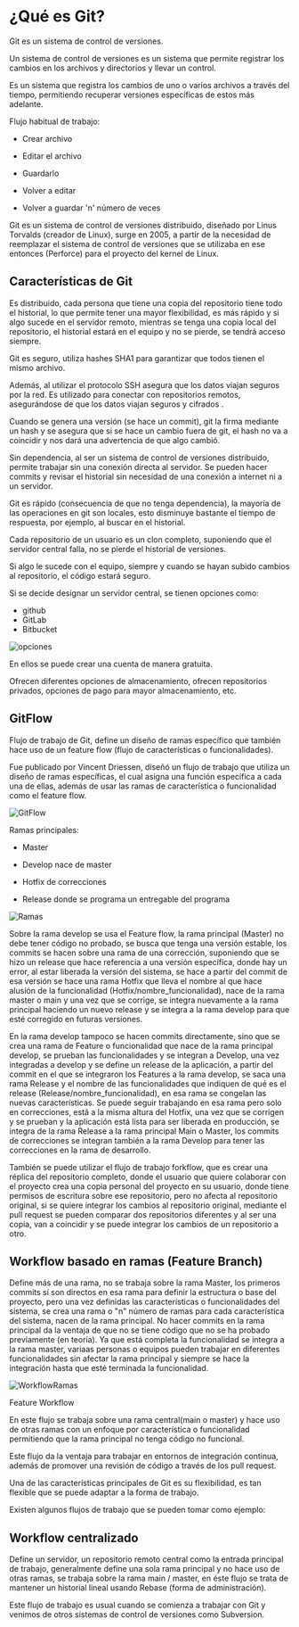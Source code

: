 # ¿Qué es Git?

Git es un sistema de control de versiones.

Un sistema de control de versiones es un sistema que permite registrar los cambios en los archivos y directorios y llevar un control.

Es un sistema que registra los cambios de uno o varios archivos a través del tiempo, permitiendo recuperar versiones específicas de estos más adelante.

Flujo habitual de trabajo:

   * Crear archivo

   * Editar el archivo

   * Guardarlo

   * Volver a editar

   * Volver a guardar 'n' número de veces 

Git es un sistema de control de versiones distribuido, diseñado por Linus Torvalds (creador de Linux), surge en 2005, a partir de la necesidad de reemplazar el sistema de control de versiones que se utilizaba en ese entonces (Perforce) para el proyecto del kernel de Linux.

## Características de Git

Es distribuido, cada persona que tiene una copia del repositorio tiene todo el historial, lo que permite tener una mayor flexibilidad, es más rápido y si algo sucede en el servidor remoto, mientras se tenga una copia local del repositorio, el historial estará en el equipo y no se pierde, se tendrá acceso siempre.

Git es seguro, utiliza hashes SHA1 para garantizar que todos tienen el mismo archivo.

Además, al utilizar el protocolo SSH asegura que los datos viajan seguros por la red. Es utilizado para conectar con repositorios remotos, asegurándose de que los datos viajan seguros y cifrados .

Cuando se genera una versión (se hace un commit), git la firma mediante un hash y se asegura que si se hace un cambio fuera de git, el hash no va a coincidir y nos dará una advertencia de que algo cambió.

Sin dependencia, al ser un sistema de control de versiones distribuido, permite trabajar sin una conexión directa al servidor. Se pueden hacer commits y revisar el historial sin necesidad de una conexión a internet ni a un servidor.

Git es rápido (consecuencia de que no tenga dependencia), la mayoría de las operaciones en git son locales, esto disminuye bastante el tiempo de respuesta, por ejemplo, al buscar en el historial.

Cada repositorio de un usuario es un clon completo, suponiendo que el servidor central falla, no se pierde el historial de versiones.

Si algo le sucede con el equipo, siempre y cuando se hayan subido cambios al repositorio, el código estará seguro.

Si se decide designar un servidor central, se tienen opciones como:

* github
* GitLab
* Bitbucket

![opciones](https://github.com/IsauraRs/Skills_for_Women_in_Tech/blob/main/Git_y_Github/images/Opciones.png)

En ellos se puede crear una cuenta de manera gratuita.

Ofrecen diferentes opciones de almacenamiento, ofrecen repositorios privados, opciones de pago para mayor almacenamiento, etc. 

## GitFlow

Flujo de trabajo de Git, define un diseño de ramas específico que también hace uso de un feature flow (flujo de características o funcionalidades).

Fue publicado por Vincent Driessen, diseñó un flujo de trabajo que utiliza un diseño de ramas específicas, el cual asigna una función específica a cada una de ellas, además de usar las ramas de característica o funcionalidad como el feature flow.

![GitFlow](https://github.com/IsauraRs/Skills_for_Women_in_Tech/blob/main/Git_y_Github/images/Gitflow.png)

Ramas principales:

   * Master

   * Develop nace de master

   * Hotfix de correcciones

   * Release donde se programa un entregable del programa

![Ramas](https://github.com/IsauraRs/Skills_for_Women_in_Tech/blob/main/Git_y_Github/images/Ramas.png)


Sobre la rama develop se usa el Feature flow, la rama principal (Master) no debe tener código no probado, se busca que tenga una versión estable, los commits se hacen sobre una rama de una corrección, suponiendo que se hizo un release que hace referencia a una versión específica, donde hay un error, al estar liberada la versión del sistema, se hace a partir del commit de esa versión se hace una rama Hotfix que lleva el nombre al que hace alusión de la funcionalidad (Hotfix/nombre_funcionalidad), nace de la rama master o main y una vez que se corrige, se integra nuevamente a la rama principal haciendo un nuevo release y se integra a la rama develop para que esté corregido en futuras versiones.

En la rama develop tampoco se hacen commits directamente, sino que se crea una rama de Feature o funcionalidad que nace de la rama principal develop, se prueban las funcionalidades y se integran a Develop, una vez integradas a develop y se define un release de la aplicación, a partir del commit en el que se integraron los Features a la rama develop, se saca una rama Release y el nombre de las funcionalidades que indiquen de qué es el release (Release/nombre_funcionalidad), en esa rama se congelan las nuevas características. Se puede seguir trabajando en esa rama pero solo en correcciones, está a la misma altura del Hotfix, una vez que se corrigen y se prueban y la aplicación está lista para ser liberada en producción, se integra de la rama Release a la rama principal Main o Master, los commits de correcciones se integran también a la rama Develop para tener las correcciones en la rama de desarrollo.

También se puede utilizar el flujo de trabajo forkflow, que es crear una réplica del repositorio completo, donde el usuario que quiere colaborar con el proyecto crea una copia personal del proyecto en su usuario, donde tiene permisos de escritura sobre ese repositorio, pero no afecta al repositorio original, si se quiere integrar los cambios al repositorio original, mediante el pull request se pueden comparar dos repositorios diferentes y al ser una copia, van a coincidir y se puede integrar los cambios de un repositorio a otro.

## Workflow basado en ramas (Feature Branch)

Define más de una rama, no se trabaja sobre la rama Master, los primeros commits sí son directos en esa rama para definir la estructura o base del proyecto, pero una vez definidas las características o funcionalidades del sistema, se crea una rama o "n" número de ramas para cada característica del sistema, nacen de la rama principal. No hacer commits en la rama principal da la ventaja de que no se tiene código que no se ha probado previamente (en teoría). Ya que está completa la funcionalidad se integra a la rama master, variaas personas o equipos pueden trabajar en diferentes funcionalidades sin afectar la rama principal y siempre se hace la integración hasta que esté terminada la funcionalidad.

![WorkflowRamas](https://github.com/IsauraRs/Skills_for_Women_in_Tech/blob/main/Git_y_Github/images/FeatureBranch.png)

Feature Workflow 

En este flujo se trabaja sobre una rama central(main o master) y hace uso de otras ramas con un enfoque por característica o funcionalidad permitiendo que la rama principal no tenga código no funcional.

Este flujo da la ventaja para trabajar en entornos de integración continua, además de promover una revisión de código a través de los pull request.

Una de las características principales de Git es su flexibilidad, es tan flexible que se puede adaptar a la forma de trabajo. 

Existen algunos flujos de trabajo que se pueden tomar como ejemplo:

## Workflow centralizado

Define un servidor, un repositorio remoto central como la entrada principal de trabajo, generalmente define una sola rama principal y no hace uso de otras ramas, se trabaja sobre la rama main / master, en éste flujo se trata de mantener un historial lineal usando Rebase (forma de administración).


Este flujo de trabajo es usual cuando se comienza a trabajar con Git y venimos de otros sistemas de control de versiones como Subversion.